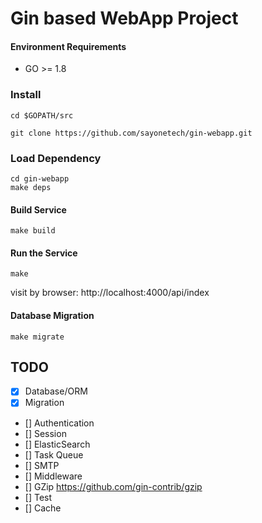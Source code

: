 # Gin based  WebApp Project


#### Environment Requirements

- GO >= 1.8

### Install

```
cd $GOPATH/src

git clone https://github.com/sayonetech/gin-webapp.git

```
### Load Dependency

```
cd gin-webapp
make deps
```

#### Build Service
```
make build
```

#### Run the Service
```
make
```

visit by browser: http://localhost:4000/api/index

#### Database Migration
```
make migrate
```
## TODO

- [x] Database/ORM
- [x] Migration
- [] Authentication
- [] Session
- [] ElasticSearch
- [] Task Queue
- [] SMTP
- [] Middleware
- [] GZip https://github.com/gin-contrib/gzip
- [] Test
- [] Cache
